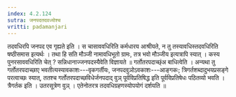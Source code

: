 ```yaml
---
index: 4.2.124
sutra: जनपदतदवध्योश्च
vritti: padamanjari
---
```


 तदवधिरपि जनपद एव गृह्यते इति । स चासाववधिरिति कर्मधारय आश्रीयते, न तु तस्यावधिस्तदवधिरिति षष्ठीसमास इत्यर्थः । तथा हि सति मौञ्जी नामावधिभूतो ग्रामः, तत्र भवो मौञ्जीय इत्यत्रापि स्यात् । कस्य पुनरसाववधिरिति चेत् ? सन्निधानाज्जनपदस्यैवेति विज्ञायते ॥ गर्तोतरपदाच्छ्ंअ बाधित्वेति । अन्यथा तु गर्तोतरपदाच्छाए भवतीत्यस्यावकाशः---वृकगर्तीयः, जनपदवुञोऽवकाशः---आङ्गकः; त्रिगर्तशब्दादुभयप्रसङ्गे परत्वाच्छः स्यात्, ततश्च गर्तोतरपदाच्छविधेर्जनपदाद् वुञ् पूर्वविप्रतिषिद्ध इति पूर्वविप्रतिषेधः पठितव्यो भवति । त्रैगर्तक इति । उतरसूत्रेण वुञ् । एतेनोतरत्र तदवधिग्रहणस्योपयोगं दर्शयति ॥